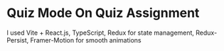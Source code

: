 # Quiz Mode On Quiz Assignment
I used Vite + React.js, TypeScript, Redux for state management, Redux-Persist, Framer-Motion for smooth animations